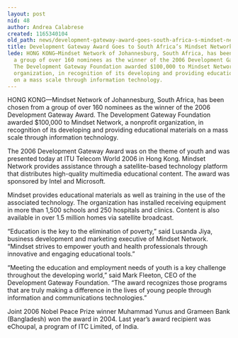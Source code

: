 ```yaml
---
layout: post
nid: 48
author: Andrea Calabrese
created: 1165340104
old_path: news/development-gateway-award-goes-south-africa-s-mindset-network
title: Development Gateway Award Goes to South Africa’s Mindset Network
lede: HONG KONG—Mindset Network of Johannesburg, South Africa, has been chosen from
  a group of over 160 nominees as the winner of the 2006 Development Gateway Award.
  The Development Gateway Foundation awarded $100,000 to Mindset Network, a nonprofit
  organization, in recognition of its developing and providing educational materials
  on a mass scale through information technology.
---
```


HONG KONG—Mindset Network of Johannesburg, South Africa, has been chosen from a group of over 160 nominees as the winner of the 2006 Development Gateway Award. The Development Gateway Foundation awarded $100,000 to Mindset Network, a nonprofit organization, in recognition of its developing and providing educational materials on a mass scale through information technology.

The 2006 Development Gateway Award was on the theme of youth and was presented today at ITU Telecom World 2006 in Hong Kong. Mindset Network provides assistance through a satellite-based technology platform that distributes high-quality multimedia educational content. The award was sponsored by Intel and Microsoft.

Mindset provides educational materials as well as training in the use of the associated technology. The organization has installed receiving equipment in more than 1,500 schools and 250 hospitals and clinics. Content is also available in over 1.5 million homes via satellite broadcast.

“Education is the key to the elimination of poverty,” said Lusanda Jiya, business development and marketing executive of Mindset Network. “Mindset strives to empower youth and health professionals through innovative and engaging educational tools.”

“Meeting the education and employment needs of youth is a key challenge throughout the developing world,” said Mark Fleeton, CEO of the Development Gateway Foundation. “The award recognizes those programs that are truly making a difference in the lives of young people through information and communications technologies.”

Joint 2006 Nobel Peace Prize winner Muhammad Yunus and Grameen Bank (Bangladesh) won the award in 2004. Last year’s award recipient was eChoupal, a program of ITC Limited, of India.
